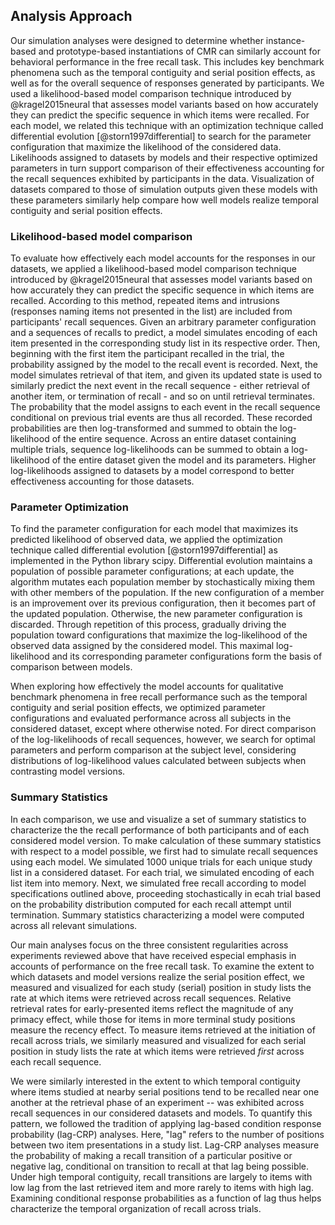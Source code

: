 ## Analysis Approach

Our simulation analyses were designed to determine whether instance-based and prototype-based instantiations of CMR can similarly account for behavioral performance in the free recall task. This includes key benchmark phenomena such as the temporal contiguity and serial position effects, as well as for the overall sequence of responses generated by participants. We used a likelihood-based model comparison technique introduced by @kragel2015neural that assesses model variants based on how accurately they can predict the specific sequence in which items were recalled. For each model, we related this technique with an optimization technique called differential evolution [@storn1997differential] to search for the parameter configuration that maximize the likelihood of the considered data. Likelihoods assigned to datasets by models and their respective optimized parameters in turn support comparison of their effectiveness accounting for the recall sequences exhibited by participants in the data. Visualization of datasets compared to those of simulation outputs given these models with these parameters similarly help compare how well models realize temporal contiguity and serial position effects.

### Likelihood-based model comparison

To evaluate how effectively each model accounts for the responses in our datasets, we applied a likelihood-based model comparison technique introduced by @kragel2015neural that assesses model variants based on how accurately they can predict the specific sequence in which items are recalled. According to this method, repeated items and intrusions (responses naming items not presented in the list) are included from participants' recall sequences. Given an arbitrary parameter configuration and a sequences of recalls to predict, a model simulates encoding of each item presented in the corresponding study list in its respective order. Then, beginning with the first item the participant recalled in the trial, the probability assigned by the model to the recall event is recorded. Next, the model simulates retrieval of that item, and given its updated state is used to similarly predict the next event in the recall sequence - either retrieval of another item, or termination of recall - and so on until retrieval terminates. The probability that the model assigns to each event in the recall sequence conditional on previous trial events are thus all recorded. These recorded probabilities are then log-transformed and summed to obtain the log-likelihood of the entire sequence. Across an entire dataset containing multiple trials, sequence log-likelihoods can be summed to obtain a log-likelihood of the entire dataset given the model and its parameters. Higher log-likelihoods assigned to datasets by a model correspond to better effectiveness accounting for those datasets.

### Parameter Optimization

To find the parameter configuration for each model that maximizes its predicted likelihood of observed data, we applied the optimization technique called differential evolution [@storn1997differential] as implemented in the Python library scipy. Differential evolution maintains a population of possible parameter configurations; at each update, the algorithm mutates each population member by stochastically mixing them with other members of the population. If the new configuration of a member is an improvement over its previous configuration, then it becomes part of the updated population. Otherwise, the new parameter configuration is discarded. Through repetition of this process, gradually driving the population toward configurations that maximize the log-likelihood of the observed data assigned by the considered model. This maximal log-likelihood and its corresponding parameter configurations form the basis of comparison between models.

When exploring how effectively the model accounts for qualitative benchmark phenomena in free recall performance such as the temporal contiguity and serial position effects, we optimized parameter configurations and evaluated performance across all subjects in the considered dataset, except where otherwise noted. For direct comparison of the log-likelihoods of recall sequences, however, we search for optimal parameters and perform comparison at the subject level, considering distributions of log-likelihood values calculated between subjects when contrasting model versions.

### Summary Statistics

In each comparison, we use and visualize a set of summary statistics to characterize the the recall performance of both participants and of each considered model version. To make calculation of these summary statistics with respect to a model possible, we first had to simulate recall sequences using each model. We simulated 1000 unique trials for each unique study list in a considered dataset. For each trial, we simulated encoding of each list item into memory. Next, we simulated free recall according to model specifications outlined above, proceeding stochastically in ecah trial based on the probability distribution computed for each recall attempt until termination. Summary statistics characterizing a model were computed across all relevant simulations.

Our main analyses focus on the three consistent regularities across experiments reviewed above that have received especial emphasis in accounts of performance on the free recall task. To examine the extent to which datasets and model versions realize the serial position effect, we measured and visualized for each study (serial) position in study lists the rate at which items were retrieved across recall sequences. Relative retrieval rates for early-presented items reflect the magnitude of any primacy effect, while those for items in more terminal study positions measure the recency effect. To measure items retrieved at the initiation of recall across trials, we similarly measured and visualized for each serial position in study lists the rate at which items were retrieved *first* across each recall sequence.

We were similarly interested in the extent to which temporal contiguity where items studied at nearby serial positions tend to be recalled near one another at the retrieval phase of an experiment -- was exhibited across recall sequences in our considered datasets and models. To quantify this pattern, we followed the tradition of applying lag-based condition response probability (lag-CRP) analyses. Here, "lag" refers to the number of positions between two item presentations in a study list. Lag-CRP analyses measure the probability of making a recall transition of a particular positive or negative lag, conditional on transition to recall at that lag being possible. Under high temporal contiguity, recall transitions are largely to items with low lag from the last retrieved item and more rarely to items with high lag. Examining conditional response probabilities as a function of lag thus helps characterize the temporal organization of recall across trials.
